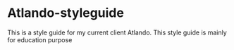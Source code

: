 # Atlando-styleguide

This is a style guide for my current client Atlando. This style guide is mainly for education purpose
